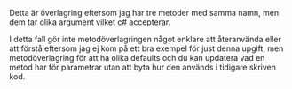 Detta är överlagring eftersom jag har tre metoder med samma namn, men dem tar olika argument vilket c# accepterar. 

I detta fall gör inte metodöverlagringen något enklare att återanvända eller att förstå eftersom jag ej kom på ett bra exempel för just denna upgift, men metodöverlagring för att ha olika defaults och du kan updatera vad en metod har för parametrar utan att byta hur den används i tidigare skriven kod.
